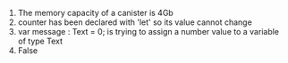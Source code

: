 1. The memory capacity of a canister is 4Gb
2. counter has been declared with 'let' so its value cannot change
3. var message : Text = 0; is trying to assign a number value to a variable of type Text
4. False
